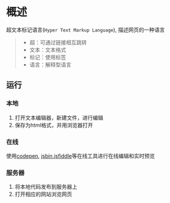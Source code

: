 # 概述

超文本标记语言(`Hyper Text Markup Language`), 描述网页的一种语言

> * 超：可通过链接相互跳转
> * 文本：文本格式
> * 标记：使用标签
> * 语言：解释型语言

## 运行

### 本地

1. 打开文本编辑器，新建文件，进行编辑
2. 保存为html格式，并用浏览器打开

### 在线

使用[codepen](https://codepen.io), [jsbin](http://jsbin.com/?html,output),[jsfiddle](https://jsfiddle.net/)等在线工具进行在线编辑和实时预览

### 服务器

1. 将本地代码发布到服务器上
2. 打开相应的网站浏览网页